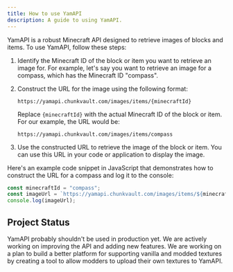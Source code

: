 ```yaml
---
title: How to use YamAPI
description: A guide to using YamAPI.
---
```


YamAPI is a robust Minecraft API designed to retrieve images of blocks and items. To use YamAPI, follow these steps:

1. Identify the Minecraft ID of the block or item you want to retrieve an image for. For example, let's say you want to retrieve an image for a compass, which has the Minecraft ID "compass".

2. Construct the URL for the image using the following format:

   ```
   https://yamapi.chunkvault.com/images/items/{minecraftId}
   ```

   Replace `{minecraftId}` with the actual Minecraft ID of the block or item. For our example, the URL would be:

   ```
   https://yamapi.chunkvault.com/images/items/compass
   ```

3. Use the constructed URL to retrieve the image of the block or item. You can use this URL in your code or application to display the image.

Here's an example code snippet in JavaScript that demonstrates how to construct the URL for a compass and log it to the console:

```javascript
const minecraftId = "compass";
const imageUrl = `https://yamapi.chunkvault.com/images/items/${minecraftId}`;
console.log(imageUrl);
```

## Project Status

YamAPI probably shouldn't be used in production yet. We are actively working on improving the API and adding new features. We are working on a plan to build a better platform for supporting vanilla and modded textures by creating a tool to allow modders to upload their own textures to YamAPI.
